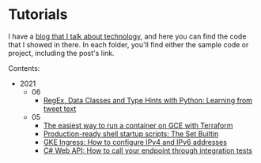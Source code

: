 # Tutorials

I have a [blog that I talk about technology](https://www.willianantunes.com/), and here you can find the code that I showed in there. In each folder, you'll find either the sample code or project, including the post's link.

Contents:

- 2021
  - 06
    - [RegEx, Data Classes and Type Hints with Python: Learning from tweet text](./2021/06/regex-dataclasses-with-python-learning-from-tweet-text)
  - 05
    - [The easiest way to run a container on GCE with Terraform](./2021/05/gce-container-terraform)
    - [Production-ready shell startup scripts: The Set Builtin](./2021/05/the-set-builtin)
    - [GKE Ingress: How to configure IPv4 and IPv6 addresses](./2021/05/ingress-ipv4-ipv6)
    - [C# Web API: How to call your endpoint through integration tests](./2021/05/c-sharp-web-api-how-to-endpoint-it)
